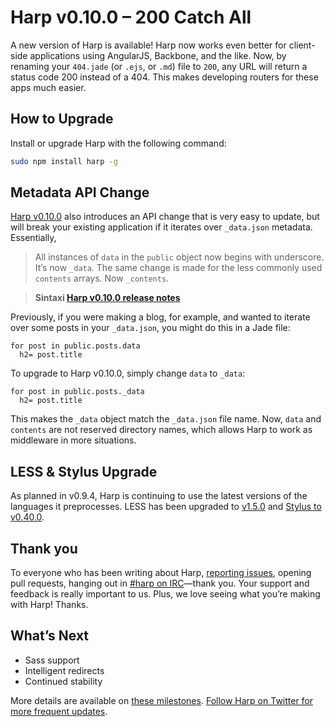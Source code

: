 # Harp v0.10.0 – 200 Catch All

A new version of Harp is available! Harp now works even better for client-side applications using AngularJS, Backbone, and the like. Now, by renaming your `404.jade` (or `.ejs`, or `.md`) file to `200`, any URL will return a status code 200 instead of a 404. This makes developing routers for these apps much easier.

##   How to Upgrade

Install or upgrade Harp with the following command:

```bash
sudo npm install harp -g
```

## Metadata API Change

[Harp v0.10.0](https://github.com/sintaxi/harp/releases/tag/v0.10.0) also introduces an API change that is very easy to update, but will break your existing application if it iterates over `_data.json` metadata. Essentially,


> All instances of `data` in the `public` object now begins with underscore. It’s now `_data`. The same change is made for the less commonly used `contents` arrays. Now `_contents`.

> **Sintaxi [Harp v0.10.0 release notes](https://github.com/sintaxi/harp/releases/tag/v0.10.0)**


Previously, if you were making a blog, for example, and wanted to iterate over some posts in your `_data.json`, you might do this in a Jade file:

```jade
for post in public.posts.data
  h2= post.title
```

To upgrade to Harp v0.10.0, simply change `data` to `_data`:

```jade
for post in public.posts._data
  h2= post.title
```

This makes the `_data` object match the `_data.json` file name. Now, `data` and `contents` are not reserved directory names, which allows Harp to work as middleware in more situations.

## LESS & Stylus Upgrade

As planned in v0.9.4, Harp is continuing to use the latest versions of the languages it preprocesses. LESS has been upgraded to [v1.5.0](https://github.com/less/less.js/blob/master/CHANGELOG.md#150) and [Stylus to v0.40.0](https://github.com/LearnBoost/stylus/blob/master/History.md#0400--2013-11-05).

## Thank you

To everyone who has been writing about Harp, [reporting issues](https://github.com/sintaxi/harp/issues), opening pull requests, hanging out in [#harp on IRC](irc://irc.freenode.net/harp)—thank you. Your support and feedback is really important to us. Plus, we love seeing what you’re making with Harp! Thanks.

## What’s Next

* Sass support
* Intelligent redirects
* Continued stability

More details are available on [these milestones](https://github.com/sintaxi/harp/issues/milestones). [Follow Harp on Twitter for more frequent updates](https://twitter.com/harpwebserver).